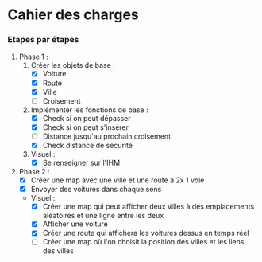 # Cahier des charges
### Etapes par étapes

1. Phase 1 :
   1. Créer les objets de base : 
      - [x] Voiture
      - [x] Route
      - [x] Ville
      - [ ] Croisement
   2. Implémenter les fonctions de base :
      - [x] Check si on peut dépasser 
      - [x] Check si on peut s'insérer
      - [ ] Distance jusqu'au prochain croisement 
      - [x] Check distance de sécurité
   3. Visuel :
      - [x] Se renseigner sur l'IHM
 2. Phase 2 :
    - [x] Créer une map avec une ville et une route à 2x 1 voie
    - [x] Envoyer des voitures dans chaque sens
    
    * Visuel :
      - [x] Créer une map qui peut afficher deux villes à des emplacements aléatoires et une ligne entre les deux
      - [x] Afficher une voiture
      - [x] Créer une route qui affichera les voitures dessus en temps réel
      - [ ] Créer une map où l'on choisit la position des villes et les liens des villes
